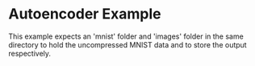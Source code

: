 # Autoencoder Example
This example expects an 'mnist' folder and 'images' folder in the same directory to hold the uncompressed MNIST data and to store the output respectively.